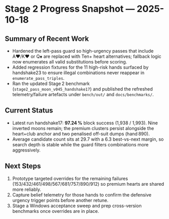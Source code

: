 # Stage 2 Progress Snapshot — 2025-10-18

## Summary of Recent Work
- Hardened the left-pass guard so high-urgency passes that include A♥/K♥ or Q♠ are replaced with Ten+ heart alternatives; fallback logic now enumerates all valid substitutions before scoring.
- Added regression fixtures for the 11 high-risk hands surfaced by handshake23 to ensure illegal combinations never reappear in `enumerate_pass_triples`.
- Ran the updated Stage 2 benchmark (`stage2_pass_moon_v045_handshake17`) and published the refreshed telemetry/failure artefacts under `bench/out/` and `docs/benchmarks/`.

## Current Status
- Latest run handshake17: **97.24 %** block success (1,938 / 1,993). Nine inverted moons remain; the premium clusters persist alongside the heart+club anchor and two penalised off-suit dumps (hand 890).
- Average candidate count sits at 29.7 with a 6.3 best-vs-next margin, so search depth is stable while the guard filters combinations more aggressively.

## Next Steps
1. Prototype targeted overrides for the remaining failures (153/432/461/498/567/681/757/890/912) so premium hearts are shared more reliably.
2. Capture belief telemetry for those hands to confirm the defensive urgency trigger points before another retune.
3. Stage a Windows acceptance sweep and prep cross-version benchmarks once overrides are in place.
